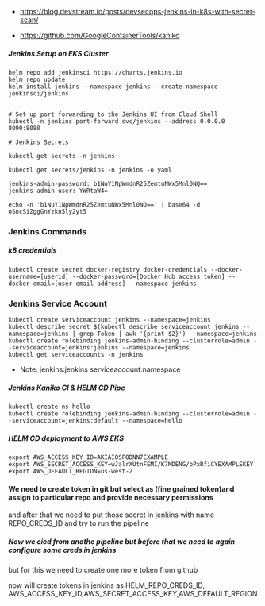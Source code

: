 

- https://blog.devstream.io/posts/devsecops-jenkins-in-k8s-with-secret-scan/

- https://github.com/GoogleContainerTools/kaniko






##### Jenkins Setup on EKS Cluster
```jenkins-eks
helm repo add jenkinsci https://charts.jenkins.io
helm repo update
helm install jenkins --namespace jenkins --create-namespace jenkinsci/jenkins


# Set up port forwarding to the Jenkins UI from Cloud Shell
kubectl -n jenkins port-forward svc/jenkins --address 0.0.0.0 8090:8080

# Jenkins Secrets

kubectl get secrets -n jenkins 

kubectl get secrets/jenkins -n jenkins -o yaml

jenkins-admin-password: b1NuY1NpWmdnR25ZemtuNWx5Mnl0NQ==
jenkins-admin-user: YWRtaW4=

echo -n 'b1NuY1NpWmdnR25ZemtuNWx5Mnl0NQ==' | base64 -d
oSncSiZggGnYzkn5ly2yt5
```



### Jenkins Commands

##### k8 credentials
```k8-secrets
kubectl create secret docker-registry docker-credentials --docker-username=[userid] --docker-password=[Docker Hub access token] --docker-email=[user email address] --namespace jenkins
```


### Jenkins Service Account
```k8-secrets
kubectl create serviceaccount jenkins --namespace=jenkins
kubectl describe secret $(kubectl describe serviceaccount jenkins --namespace=jenkins | grep Token | awk '{print $2}') --namespace=jenkins
kubectl create rolebinding jenkins-admin-binding --clusterrole=admin --serviceaccount=jenkins:jenkins --namespace=jenkins
kubectl get serviceaccounts -n jenkins
```
- Note: jenkins:jenkins serviceaccount:namespace


##### Jenkins Kaniko CI & HELM CD Pipe
```jenkins-pipe
kubectl create ns hello
kubectl create rolebinding jenkins-admin-binding --clusterrole=admin --serviceaccount=jenkins:default --namespace=hello
```


##### HELM CD deployment to AWS EKS
```
export AWS_ACCESS_KEY_ID=AKIAIOSFODNN7EXAMPLE
export AWS_SECRET_ACCESS_KEY=wJalrXUtnFEMI/K7MDENG/bPxRfiCYEXAMPLEKEY
export AWS_DEFAULT_REGION=us-west-2
```

#### We need to create token in git but select as (fine grained token)and assign to particular repo and provide necessary permissions

and after that we need to put those secret in jenkins with name REPO_CREDS_ID and try to run the pipeline

##### Now we cicd from anothe pipeline but before that we need to again configure some creds in jenkins 

but for this we need to create one more token from github

now will create tokens in jenkins as HELM_REPO_CREDS_ID, AWS_ACCESS_KEY_ID,AWS_SECRET_ACCESS_KEY,AWS_DEFAULT_REGION


